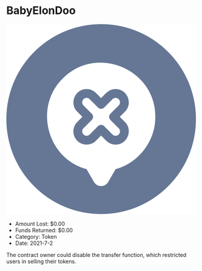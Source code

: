 # BabyElonDoo
![BabyElonDoo](/rektimages/BabyElonDoo.png)
- Amount Lost: $0.00
- Funds Returned: $0.00
- Category: Token
- Date: 2021-7-2

The contract owner could disable the transfer function, which restricted users in selling their tokens.  
  




